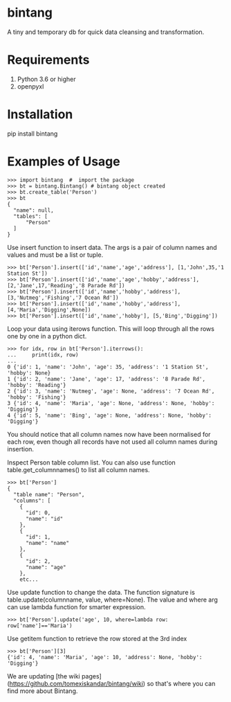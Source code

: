 # bintang
A tiny and temporary db for quick data cleansing and transformation.

# Requirements
1. Python 3.6 or higher
2. openpyxl

# Installation
pip install bintang

# Examples of Usage
```
>>> import bintang  #  import the package   
>>> bt = bintang.Bintang() # bintang object created  
>>> bt.create_table('Person')  
>>> bt  
{  
  "name": null,  
  "tables": [  
      "Person"  
  ]  
}  
```
Use insert function to insert data. The args is a pair of column names and values and must be a list or tuple.
```
>>> bt['Person'].insert(['id','name','age','address'], [1,'John',35,'1 Station St'])  
>>> bt['Person'].insert(['id','name','age','hobby','address'], [2,'Jane',17,'Reading','8 Parade Rd'])  
>>> bt['Person'].insert(['id','name','hobby','address'], [3,'Nutmeg','Fishing','7 Ocean Rd'])  
>>> bt['Person'].insert(['id','name','hobby','address'], [4,'Maria','Digging',None])  
>>> bt['Person'].insert(['id','name','hobby'], [5,'Bing','Digging'])
```
Loop your data using iterows function. This will loop through all the rows one by one in a python dict.
```
>>> for idx, row in bt['Person'].iterrows():  
...     print(idx, row)  
...  
0 {'id': 1, 'name': 'John', 'age': 35, 'address': '1 Station St', 'hobby': None}  
1 {'id': 2, 'name': 'Jane', 'age': 17, 'address': '8 Parade Rd', 'hobby': 'Reading'}  
2 {'id': 3, 'name': 'Nutmeg', 'age': None, 'address': '7 Ocean Rd', 'hobby': 'Fishing'}  
3 {'id': 4, 'name': 'Maria', 'age': None, 'address': None, 'hobby': 'Digging'}  
4 {'id': 5, 'name': 'Bing', 'age': None, 'address': None, 'hobby': 'Digging'} 
```
You should notice that all column names now have been normalised for each row, even though all records have not used all column names during insertion.
 
Inspect Person table column list. You can also use function table.get_columnnames() to list all column names.
```
>>> bt['Person']  
{  
  "table name": "Person",  
  "columns": [  
    {  
      "id": 0,  
      "name": "id"  
    },  
    {  
      "id": 1,  
      "name": "name"  
    },  
    {  
      "id": 2,  
      "name": "age"  
    },  
    etc...
```
Use update function to change the data. The function signature is table.update(columnname, value, where=None). The value and where arg can use lambda function for smarter expression.
```
>>> bt['Person'].update('age', 10, where=lambda row: row['name']=='Maria') 
```
Use getitem function to retrieve the row stored at the 3rd index
``` 
>>> bt['Person'][3] 
{'id': 4, 'name': 'Maria', 'age': 10, 'address': None, 'hobby': 'Digging'} 
```

We are updating [the wiki pages] (https://github.com/tomexiskandar/bintang/wiki) so that's where you can find more about Bintang. 
